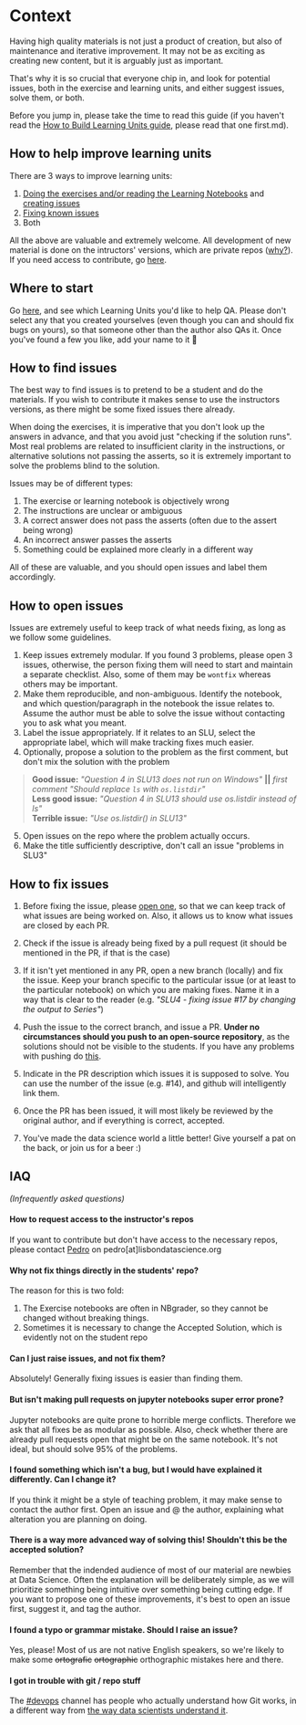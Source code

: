 # Context 

Having high quality materials is not just a product of creation, but also of maintenance and iterative improvement. It may not be as exciting as creating new content, but it is arguably just as important. 

That's why it is so crucial that everyone chip in, and look for potential issues, both in the exercise and learning units, and either suggest issues, solve them, or both. 

Before you jump in, please take the time to read this guide (if you haven't read the [How to Build Learning Units guide](pages/How-to-build-Learning-Units), please read that one first.md).

## How to help improve learning units 
There are 3 ways to improve learning units: 
1. [Doing the exercises and/or reading the Learning Notebooks](pages/How-to-help-improve-the-materials#how-to-find-issues) and [creating issues](pages/How-to-help-improve-the-materials#how-to-open-issues)
2. [Fixing known issues](pages/How-to-help-improve-the-materials#how-to-fix-issues) 
3. Both

All the above are valuable and extremely welcome. All development of new material is done on the intructors' versions, which are private repos ([why?](pages/How-to-help-improve-the-materials#why-not-fix-things-directly-in-the-students-repo)). If you need access to contribute, go [here](pages/How-to-help-improve-the-materials#how-to-request-access-to-the-instructors-repos). 

## Where to start 
Go [here](https://docs.google.com/spreadsheets/d/1E_r65ZLUwbtDwbdoSyuU4S2fC17kvRpezRUl-XyU4c4/edit#gid=0), and see which Learning Units you'd like to help QA. Please don't select any that you created yourselves (even though you can and should fix bugs on yours), so that someone other than the author also QAs it. Once you've found a few you like, add your name to it 🥇   

## How to find issues 
The best way to find issues is to pretend to be a student and do the materials. If you wish to contribute it makes sense to use the instructors versions, as there might be some fixed issues there already. 

When doing the exercises, it is imperative that you don't look up the answers in advance, and that you avoid just "checking if the solution runs". Most real problems are related to insufficient clarity in the instructions, or alternative solutions not passing the asserts, so it is extremely important to solve the problems blind to the solution.  

Issues may be of different types: 
1. The exercise or learning notebook is objectively wrong
2. The instructions are unclear or ambiguous 
3. A correct answer does not pass the asserts (often due to the assert being wrong)
4. An incorrect answer passes the asserts 
5. Something could be explained more clearly in a different way 

All of these are valuable, and you should open issues and label them accordingly. 

## How to open issues 
Issues are extremely useful to keep track of what needs fixing, as long as we follow some guidelines. 

1. Keep issues extremely modular. If you found 3 problems, please open 3 issues, otherwise, the person fixing them will need to start and maintain a separate checklist. Also, some of them may be `wontfix` whereas others may be important. 
2. Make them reproducible, and non-ambiguous. Identify the notebook, and which question/paragraph in the notebook the issue relates to. Assume the author must be able to solve the issue without contacting you to ask what you meant. 
3. Label the issue appropriately. If it relates to an SLU, select the appropriate label, which will make tracking fixes much easier. 
4. Optionally, propose a solution to the problem as the first comment, but don't mix the solution with the problem 
> **Good issue:** _"Question 4 in SLU13 does not run on Windows"_ **||** _first comment "Should replace `ls` with `os.listdir`"_  
> **Less good issue:** _"Question 4 in SLU13 should use os.listdir instead of ls"_  
> **Terrible issue:** _"Use os.listdir() in SLU13"_  
5. Open issues on the repo where the problem actually occurs. 
6. Make the title sufficiently descriptive, don't call an issue "problems in SLU3" 

## How to fix issues 

1. Before fixing the issue, please [open one](pages/How-to-help-improve-the-materials#how-to-fix-issues), so that we can keep track of what issues are being worked on. Also, it allows us to know what issues are closed by each PR. 

2. Check if the issue is already being fixed by a pull request (it should be mentioned in the PR, if that is the case) 

3. If it isn't yet mentioned in any PR, open a new branch (locally) and fix the issue. Keep your branch specific to the particular issue (or at least to the particular notebook) on which you are making fixes. Name it in a way that is clear to the reader (e.g. _"SLU4 - fixing issue #17 by changing the output to Series"_)

4. Push the issue to the correct branch, and issue a PR. **Under no circumstances should you push to an open-source repository**, as the solutions should not be visible to the students. If you have any problems with pushing do [this](pages/How-to-help-improve-the-materials#how-to-request-access-to-the-instructors-repos). 

5. Indicate in the PR description which issues it is supposed to solve. You can use the number of the issue (e.g. #14), and github will intelligently link them.
 
6. Once the PR has been issued, it will most likely be reviewed by the original author, and if everything is correct, accepted. 

7. You've made the data science world a little better! Give yourself a pat on the back, or join us for a beer :) 

## IAQ 
_(Infrequently asked questions)_

#### How to request access to the instructor's repos 
If you want to contribute but don't have access to the necessary repos, please contact [Pedro](https://github.com/PedroGFonseca/) on pedro[at]lisbondatascience.org

#### Why not fix things directly in the students' repo? 
The reason for this is two fold: 
1. The Exercise notebooks are often in NBgrader, so they cannot be changed without breaking things.
2. Sometimes it is necessary to change the Accepted Solution, which is evidently not on the student repo 
 
#### Can I just raise issues, and not fix them? 
Absolutely! Generally fixing issues is easier than finding them. 

#### But isn't making pull requests on jupyter notebooks super error prone? 
Jupyter notebooks are quite prone to horrible merge conflicts. Therefore we ask that all fixes be as modular as possible. Also, check whether there are already pull requests open that might be on the same notebook. It's not ideal, but should solve 95% of the problems. 

#### I found something which isn't a bug, but I would have explained it differently. Can I change it? 
If you think it might be a style of teaching problem, it may make sense to contact the author first. Open an issue and @ the author, explaining what alteration you are planning on doing.

#### There is a way more advanced way of solving this! Shouldn't this be the accepted solution?
Remember that the indended audience of most of our material are newbies at Data Science. Often the explanation will be deliberately simple, as we will prioritize something being intuitive over something being cutting edge. 
If you want to propose one of these improvements, it's best to open an issue first, suggest it, and tag the author. 

#### I found a typo or grammar mistake. Should I raise an issue? 
Yes, please! Most of us are not native English speakers, so we're likely to make some ~~ortografic~~ ~~ortographic~~ orthographic mistakes here and there. 

#### I got in trouble with git / repo stuff
The [#devops](https://ldsacademy.slack.com/messages/C9YRC295X) channel has people who actually understand how Git works, in a different way from [the way data scientists understand it]( https://xkcd.com/1597/). 